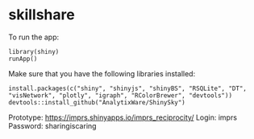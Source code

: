 # skillshare

To run the app:

```
library(shiny)
runApp()
```

Make sure that you have the following libraries installed:

```
install.packages(c("shiny", "shinyjs", "shinyBS", "RSQLite", "DT", "visNetwork", "plotly", "igraph", "RColorBrewer", "devtools"))
devtools::install_github("AnalytixWare/ShinySky")
```

Prototype: https://imprs.shinyapps.io/imprs_reciprocity/
Login: imprs
Password: sharingiscaring

